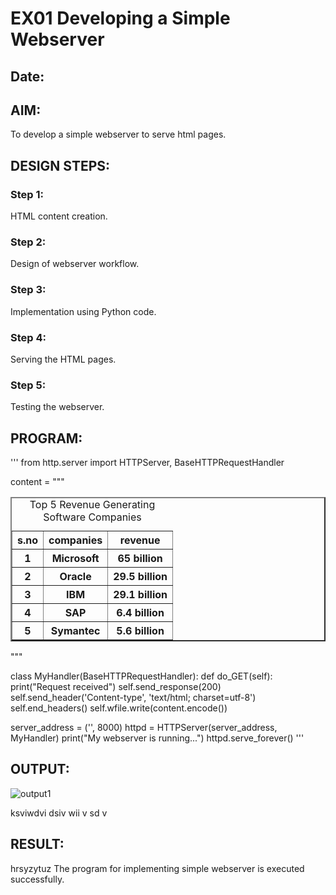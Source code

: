 # EX01 Developing a Simple Webserver
## Date:

## AIM:
To develop a simple webserver to serve html pages.

## DESIGN STEPS:
### Step 1: 
HTML content creation.

### Step 2:
Design of webserver workflow.

### Step 3:
Implementation using Python code.

### Step 4:
Serving the HTML pages.

### Step 5:
Testing the webserver.

## PROGRAM:
'''
from http.server import HTTPServer, BaseHTTPRequestHandler

content = """
<html>
<head>
    <title>Top 5 software companies</title>
</head>
<body>
    <table border="2" cellspacing="10" cellpadding="6">
        <caption>Top 5 Revenue Generating Software Companies</caption>
        <tr>
            <th>s.no</th>
            <th>companies</th>
            <th>revenue</th>
        </tr>
        <tr>
            <th>1</th>
            <th>Microsoft</th>
            <th>65 billion</th>
        </tr>
        <tr>
            <th>2</th>
            <th>Oracle</th>
            <th>29.5 billion</th>
        </tr>
        <tr>
            <th>3</th>
            <th>IBM</th>
            <th>29.1 billion</th>
        </tr>
        <tr>
            <th>4</th>
            <th>SAP</th>
            <th>6.4 billion</th>
        </tr>
        <tr>
            <th>5</th>
            <th>Symantec</th>
            <th>5.6 billion</th>
        </tr>
    </table>
</body>
</html>
"""

class MyHandler(BaseHTTPRequestHandler):
    def do_GET(self):
        print("Request received")
        self.send_response(200)
        self.send_header('Content-type', 'text/html; charset=utf-8')
        self.end_headers()
        self.wfile.write(content.encode())

server_address = ('', 8000)
httpd = HTTPServer(server_address, MyHandler)
print("My webserver is running...")
httpd.serve_forever()
'''








## OUTPUT:
![output1](https://github.com/dinesh2068/simplewebserver/assets/151390189/79b493d7-5d7b-488b-9e01-af031edbf216)



ksviwdvi
dsiv wii v
sd v

## RESULT:
hrsyzytuz
The program for implementing simple webserver is executed successfully.
